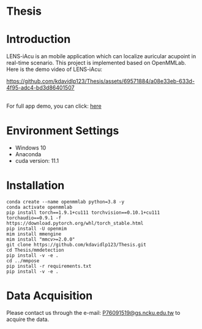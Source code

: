 # Thesis
# Introduction
LENS-iAcu is an mobile application which can localize auricular acupoint in real-time scenario. This project is implemented based on OpenMMLab.
Here is the demo video of LENS-iAcu:


https://github.com/kdavidlp123/Thesis/assets/69571884/a08e33eb-633d-4f95-adc4-bd3d86401507

<br>For full app demo, you can click: [here](<https://youtu.be/qC5TXhiM7pM>)

# Environment Settings
* Windows 10
* Anaconda
* cuda version: 11.1
# Installation
```
conda create --name openmmlab python=3.8 -y
conda activate openmmlab
pip install torch==1.9.1+cu111 torchvision==0.10.1+cu111 torchaudio==0.9.1 -f https://download.pytorch.org/whl/torch_stable.html
pip install -U openmim
mim install mmengine
mim install "mmcv>=2.0.0"
git clone https://github.com/kdavidlp123/Thesis.git
cd Thesis/mmdetection
pip install -v -e .
cd ../mmpose
pip install -r requirements.txt
pip install -v -e .
```
# Data Acquisition
Please contact us through the e-mail: P76091519@gs.ncku.edu.tw to acquire the data.








